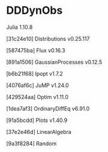 # DDDynObs
  Julia 1.10.8
  
  [31c24e10] Distributions v0.25.117

  [587475ba] Flux v0.16.3

  [891a1506] GaussianProcesses v0.12.5

  [b6b21f68] Ipopt v1.7.2

  [4076af6c] JuMP v1.24.0

  [429524aa] Optim v1.11.0

  [1dea7af3] OrdinaryDiffEq v6.91.0

  [91a5bcdd] Plots v1.40.9

  [37e2e46d] LinearAlgebra
  
  [9a3f8284] Random

